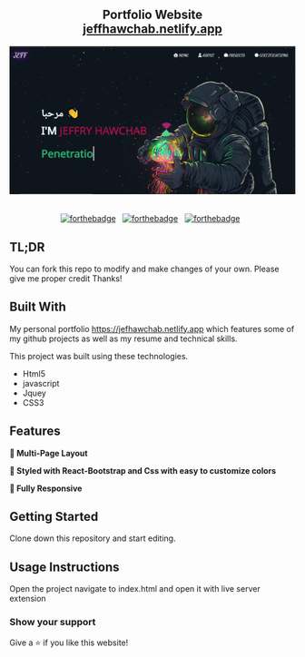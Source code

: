 
<h2 align="center">
  Portfolio Website <br/>
  <a href="https:"https://jeffhawchab.netlify.app/" target="_blank">jeffhawchab.netlify.app</a>
</h2>
<div align="center">
  <img alt="Demo" src="img/screen.png" />
</div>

<br/>

<center>

[![forthebadge](https://forthebadge.com/images/badges/built-with-love.svg)](https://forthebadge.com) &nbsp;
[![forthebadge](https://forthebadge.com/images/badges/made-with-javascript.svg)](https://forthebadge.com) &nbsp;
[![forthebadge](https://forthebadge.com/images/badges/open-source.svg)](https://forthebadge.com) &nbsp;

</center>


## TL;DR

You can fork this repo to modify and make changes of your own. Please give me proper credit  Thanks!

## Built With

My personal portfolio <a href="https://jefhawchab.netlify.app" target="_blank">https://jefhawchab.netlify.app</a> which features some of my github projects as well as my resume and technical skills.<br/>

This project was built using these technologies.

- Html5
- javascript
- Jquey
- CSS3

## Features

**📖 Multi-Page Layout**

**🎨 Styled with React-Bootstrap and Css with easy to customize colors**

**📱 Fully Responsive**

## Getting Started

Clone down this repository and start editing.


## Usage Instructions

Open the project navigate to index.html and open it with live server extension <br>

### Show your support

Give a ⭐ if you like this website!

